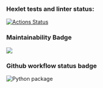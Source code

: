 ### Hexlet tests and linter status:
[![Actions Status](https://github.com/Oleg-Kistanov/python-project-lvl2/workflows/hexlet-check/badge.svg)](https://github.com/Oleg-Kistanov/python-project-lvl2/actions)

### Maintainability Badge
<a href="https://codeclimate.com/github/Oleg-Kistanov/python-project-lvl2/maintainability"><img src="https://api.codeclimate.com/v1/badges/3815b70ee6a17f198ca9/maintainability" /></a>

### Github workflow status badge
![Python package](https://github.com/Oleg-Kistanov/python-project-lvl2/workflows/linter-check/badge.svg)

